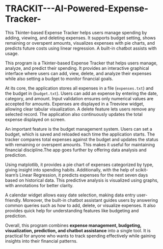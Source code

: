 # TRACKIT---AI-Powered-Expense-Tracker-


This Tkinter-based Expense Tracker helps users manage spending by adding, viewing, and deleting expenses. It supports budget setting, shows remaining or overspent amounts, visualizes expenses with pie charts, and predicts future costs using linear regression. A built-in chatbot assists with usage.


This program is a Tkinter-based Expense Tracker that helps users manage, analyze, and predict their spending. It provides an interactive graphical interface where users can add, view, delete, and analyze their expenses while also setting a budget to monitor financial goals.

At its core, the application stores all expenses in a file (`expenses.txt`) and the budget in (`budget.txt`). Users can add an expense by entering the date, category, and amount. Input validation ensures only numerical values are accepted for amounts. Expenses are displayed in a Treeview widget, allowing clear tabular visualization. A delete feature lets users remove any selected record. The application also continuously updates the total expense displayed on screen.

An important feature is the budget management system. Users can set a budget, which is saved and reloaded each time the application starts. The tracker compares total expenses against the budget and updates the status with remaining or overspent amounts. This makes it useful for maintaining financial discipline.The app goes further by offering data analysis and prediction. 

Using matplotlib, it provides a pie chart of expenses categorized by type, giving insight into spending habits. Additionally, with the help of scikit-learn’s Linear Regression, it predicts expenses for the next seven days based on historical data. This predictive analysis is visualized using graphs, with annotations for better clarity.

A calendar widget allows easy date selection, making data entry user-friendly. Moreover, the built-in chatbot assistant guides users by answering common queries such as how to add, delete, or visualize expenses. It also provides quick help for understanding features like budgeting and prediction.

Overall, this program combines **expense management, budgeting, visualization, prediction, and chatbot assistance** into a single tool. It is practical for anyone who wants to track spending effectively while gaining insights into their financial patterns.

